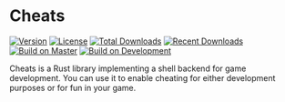 # Cheats

[![Version][version_badge]][crate_url]
[![License][license_badge]](LICENSE.txt)
[![Total Downloads][total_downloads_badge]][crate_url]
[![Recent Downloads][recent_downloads_badge]][crate_url]
[![Build on Master][master_build_badge]][actions_url]
[![Build on Development][development_build_badge]][actions_url]

[version_badge]: https://img.shields.io/crates/v/cheats?label=version&style=flat-square&logo=rust
[license_badge]: https://img.shields.io/crates/l/cheats?label=license&style=flat-square
[total_downloads_badge]: https://img.shields.io/crates/d/cheats?label=downloads%20%28total%29&style=flat-square
[recent_downloads_badge]: https://img.shields.io/crates/dr/cheats?label=downloads%20%28recent%29&style=flat-square
[master_build_badge]: https://img.shields.io/github/workflow/status/erayerdin/cheats/rust/master?label=build%20%28master%29&logo=github&style=flat-square
[development_build_badge]: https://img.shields.io/github/workflow/status/erayerdin/cheats/rust/development?label=build%20%28development%29&logo=github&style=flat-square

[crate_url]: https://crates.io/crates/cheats
[actions_url]: https://github.com/erayerdin/cheats/actions

Cheats is a Rust library implementing a shell backend for game development. You
can use it to enable cheating for either development purposes or for fun in
your game.